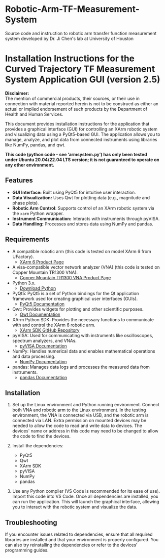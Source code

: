 # Robotic-Arm-TF-Measurement-System
Source code and instruction to robotic arm transfer function measurement system developed by Dr. Ji Chen's lab at University of Houston

# Installation Instructions for the Curved Trajectory TF Measurement System Application GUI (version 2.5)

**Disclaimer:**  
The mention of commercial products, their sources, or their use in connection with material reported herein is not to be construed as either an actual or implied endorsement of such products by the Department of Health and Human Services.

This document provides installation instructions for the application that provides a graphical interface (GUI) for controlling an XArm robotic system and visualizing data using a PyQt5-based GUI. The application allows you to manage, analyze, and plot data from connected instruments using libraries like NumPy, pandas, and qwt.

**This code (python code – see ‘armsystem.py’) has only been tested under Ubuntu 20.04/22.04 LTS version; it is not guaranteed to operate on any other environment.**

## Features
- **GUI Interface:** Built using PyQt5 for intuitive user interaction.
- **Data Visualization:** Uses Qwt for plotting data (e.g., magnitude and phase plots).
- **Robotic Arm Control:** Supports control of an XArm robotic system via the `xarm` Python wrapper.
- **Instrument Communication:** Interacts with instruments through pyVISA.
- **Data Handling:** Processes and stores data using NumPy and pandas.

## Requirements
- A compatible robotic arm (this code is tested on model XArm 6 from UFactory).
    - [XArm 6 Product Page](https://www.ufactory.cc/product-page/ufactory-xarm-6/)
- A visa-compatible vector network analyzer (VNA) (this code is tested on Copper Mountain TR1300 VNA).
    - [Copper Mountain TR1300 VNA Product Page](https://coppermountaintech.com/vna/tr1300-1-2-port-1-3-ghz-analyzer/)
- Python 3.x.
    - [Download Python](https://www.python.org/downloads/)
- PyQt5: PyQt5 is a set of Python bindings for the Qt application framework used for creating graphical user interfaces (GUIs).
    - [PyQt5 Documentation](https://pypi.org/project/PyQt5/)
- Qwt: Provides widgets for plotting and other scientific purposes.
    - [Qwt Documentation](https://pypi.org/project/PythonQwt/)
- XArm Python SDK: Provides the necessary functions to communicate with and control the XArm 6 robotic arm.
    - [XArm SDK GitHub Repository](https://github.com/xArm-Developer/xArm-Python-SDK)
- pyVISA: Used for communicating with instruments like oscilloscopes, spectrum analyzers, and VNAs.
    - [pyVISA Documentation](https://pyvisa.readthedocs.io/en/latest/)
- NumPy: Handles numerical data and enables mathematical operations and data processing.
    - [NumPy Documentation](https://numpy.org/install/)
- pandas: Manages data logs and processes the measured data from instruments.
    - [pandas Documentation](https://pandas.pydata.org/getting_started.html)

## Installation

1. Set up the Linux environment and Python running environment. Connect both VNA and robotic arm to the Linux environment. In the testing environment, the VNA is connected via USB, and the robotic arm is connected via LAN. Extra permission on mounted devices may be needed to allow the code to read and write data to devices. The devices' name or address in this code may need to be changed to allow the code to find the devices.

2. Install the dependencies:
    - PyQt5
    - Qwt
    - XArm SDK
    - pyVISA
    - NumPy
    - pandas

3. Use any Python compiler (VS Code is recommended for its ease of use). Import this code into VS Code. Once all dependencies are installed, you can run the application. This will launch the graphical interface, allowing you to interact with the robotic system and visualize the data.

## Troubleshooting
If you encounter issues related to dependencies, ensure that all required libraries are installed and that your environment is properly configured. You can also try reinstalling the dependencies or refer to the devices' programming guides.
